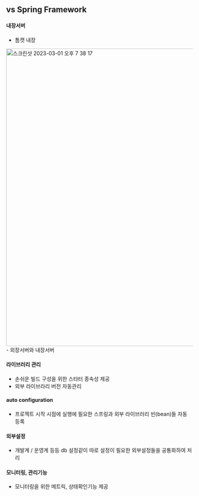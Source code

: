 ## vs Spring Framework
#### 내장서버
  - 톰캣 내장
<img width="804" alt="스크린샷 2023-03-01 오후 7 38 17" src="https://user-images.githubusercontent.com/81909140/222116852-9a1ac75b-68f1-47fa-b841-4e20583ca00b.png">
  - 외장서버와 내장서버

#### 라이브러리 관리
  - 손쉬운 빌드 구성을 위한 스타터 종속성 제공
  - 외부 라이브라리 버전 자동관리
#### auto configuration
  - 프로젝트 시작 시점에 실행에 필요한 스프링과 외부 라이브러리 빈(bean)들 자동 등록
#### 외부설정
  - 개발계 / 운영계 등등 db 설정같이 따로 설정이 필요한 외부설정들을 공통화하여 처리
#### 모니터링, 관리기능
  - 모니터링을 위한 메트릭, 상태확인기능 제공
